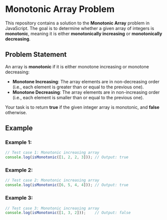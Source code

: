 # Monotonic Array Problem

This repository contains a solution to the **Monotonic Array** problem in JavaScript. The goal is to determine whether a given array of integers is **monotonic**, meaning it is either **monotonically increasing** or **monotonically decreasing**.

## Problem Statement

An array is **monotonic** if it is either monotone increasing or monotone decreasing:

- **Monotone Increasing**: The array elements are in non-decreasing order (i.e., each element is greater than or equal to the previous one).
- **Monotone Decreasing**: The array elements are in non-increasing order (i.e., each element is smaller than or equal to the previous one).

Your task is to return **true** if the given integer array is monotonic, and **false** otherwise.

## Example

### Example 1:
```javascript
// Test case 1: Monotonic increasing array
console.log(isMonotonic([1, 2, 2, 3])); // Output: true
```
### Example 2:
```javascript
// Test case 2: Monotonic increasing array
console.log(isMonotonic([6, 5, 4, 4])); // Output: true
```
### Example 3:
```javascript
// Test case 3: Monotonic increasing array
console.log(isMonotonic([1, 3, 2]));    // Output: false
```
